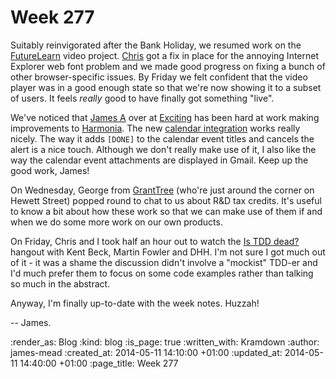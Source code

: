 Week 277
========

Suitably reinvigorated after the Bank Holiday, we resumed work on the [FutureLearn][] video project. [Chris][] got a fix in place for the annoying Internet Explorer web font problem and we made good progress on fixing a bunch of other browser-specific issues. By Friday we felt confident that the video player was in a good enough state so that we're now showing it to a subset of users. It feels _really_ good to have finally got something "live".

We've noticed that [James A][] over at [Exciting][] has been hard at work making improvements to [Harmonia][]. The new [calendar integration][] works really nicely. The way it adds `[DONE]` to the calendar event titles and cancels the alert is a nice touch. Although we don't really make use of it, I also like the way the calendar event attachments are displayed in Gmail. Keep up the good work, James!

On Wednesday, George from [GrantTree][] (who're just around the corner on Hewett Street) popped round to chat to us about R&D tax credits. It's useful to know a bit about how these work so that we can make use of them if and when we do some more work on our own products.

On Friday, Chris and I took half an hour out to watch the [Is TDD dead?][] hangout with Kent Beck, Martin Fowler and DHH. I'm not sure I got much out of it - it was a shame the discussion didn't involve a "mockist" TDD-er and I'd much prefer them to focus on some code examples rather than talking so much in the abstract.

Anyway, I'm finally up-to-date with the week notes. Huzzah!

-- James.


[Chris]: /chris-roos
[FutureLearn]: https://www.futurelearn.com/
[James A]: /james-adam
[Exciting]: http://exciting.io/
[Harmonia]: https://harmonia.io/
[calendar integration]: http://harmonia.io/blog/feature-spotlight-calendar-integration/
[GrantTree]: http://granttree.co.uk/
[Is TDD dead?]: http://martinfowler.com/snips/201405071053.html


:render_as: Blog
:kind: blog
:is_page: true
:written_with: Kramdown
:author: james-mead
:created_at: 2014-05-11 14:10:00 +01:00
:updated_at: 2014-05-11 14:40:00 +01:00
:page_title: Week 277

